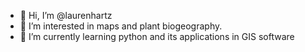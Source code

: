 - 👋 Hi, I’m @laurenhartz
- 👀 I’m interested in maps and plant biogeography.
- 🌱 I’m currently learning python and its applications in GIS software

<!---
laurenhartz/laurenhartz is a ✨ special ✨ repository because its `README.md` (this file) appears on your GitHub profile.
You can click the Preview link to take a look at your changes.
--->
